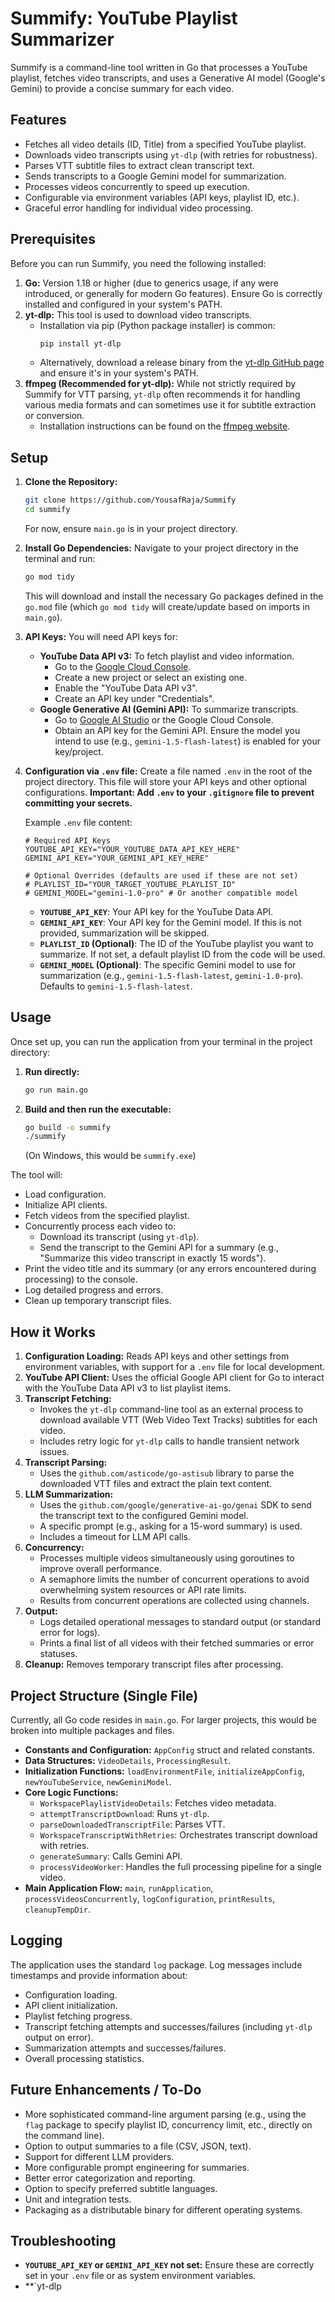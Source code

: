 # Summify: YouTube Playlist Summarizer

Summify is a command-line tool written in Go that processes a YouTube playlist, fetches video transcripts, and uses a Generative AI model (Google's Gemini) to provide a concise summary for each video.

## Features

* Fetches all video details (ID, Title) from a specified YouTube playlist.
* Downloads video transcripts using `yt-dlp` (with retries for robustness).
* Parses VTT subtitle files to extract clean transcript text.
* Sends transcripts to a Google Gemini model for summarization.
* Processes videos concurrently to speed up execution.
* Configurable via environment variables (API keys, playlist ID, etc.).
* Graceful error handling for individual video processing.

## Prerequisites

Before you can run Summify, you need the following installed:

1.  **Go:** Version 1.18 or higher (due to generics usage, if any were introduced, or generally for modern Go features). Ensure Go is correctly installed and configured in your system's PATH.
2.  **yt-dlp:** This tool is used to download video transcripts.
    * Installation via pip (Python package installer) is common:
        ```bash
        pip install yt-dlp
        ```
    * Alternatively, download a release binary from the [yt-dlp GitHub page](https://github.com/yt-dlp/yt-dlp/releases) and ensure it's in your system's PATH.
3.  **ffmpeg (Recommended for yt-dlp):** While not strictly required by Summify for VTT parsing, `yt-dlp` often recommends it for handling various media formats and can sometimes use it for subtitle extraction or conversion.
    * Installation instructions can be found on the [ffmpeg website](https://ffmpeg.org/download.html).

## Setup

1.  **Clone the Repository:**
    ```bash
    git clone https://github.com/YousafRaja/Summify
    cd summify
    ```
    For now, ensure `main.go` is in your project directory.

2.  **Install Go Dependencies:**
    Navigate to your project directory in the terminal and run:
    ```bash
    go mod tidy
    ```
    This will download and install the necessary Go packages defined in the `go.mod` file (which `go mod tidy` will create/update based on imports in `main.go`).

3.  **API Keys:**
    You will need API keys for:
    * **YouTube Data API v3:** To fetch playlist and video information.
        * Go to the [Google Cloud Console](http://googleusercontent.com/cloud.google.com/1).
        * Create a new project or select an existing one.
        * Enable the "YouTube Data API v3".
        * Create an API key under "Credentials".
    * **Google Generative AI (Gemini API):** To summarize transcripts.
        * Go to [Google AI Studio](http://googleusercontent.com/aistudio.google.com/1) or the Google Cloud Console.
        * Obtain an API key for the Gemini API. Ensure the model you intend to use (e.g., `gemini-1.5-flash-latest`) is enabled for your key/project.

4.  **Configuration via `.env` file:**
    Create a file named `.env` in the root of the project directory. This file will store your API keys and other optional configurations. **Important: Add `.env` to your `.gitignore` file to prevent committing your secrets.**

    Example `.env` file content:
    ```env
    # Required API Keys
    YOUTUBE_API_KEY="YOUR_YOUTUBE_DATA_API_KEY_HERE"
    GEMINI_API_KEY="YOUR_GEMINI_API_KEY_HERE"

    # Optional Overrides (defaults are used if these are not set)
    # PLAYLIST_ID="YOUR_TARGET_YOUTUBE_PLAYLIST_ID"
    # GEMINI_MODEL="gemini-1.0-pro" # Or another compatible model
    ```

    * **`YOUTUBE_API_KEY`**: Your API key for the YouTube Data API.
    * **`GEMINI_API_KEY`**: Your API key for the Gemini model. If this is not provided, summarization will be skipped.
    * **`PLAYLIST_ID` (Optional)**: The ID of the YouTube playlist you want to summarize. If not set, a default playlist ID from the code will be used.
    * **`GEMINI_MODEL` (Optional)**: The specific Gemini model to use for summarization (e.g., `gemini-1.5-flash-latest`, `gemini-1.0-pro`). Defaults to `gemini-1.5-flash-latest`.

## Usage

Once set up, you can run the application from your terminal in the project directory:

1.  **Run directly:**
    ```bash
    go run main.go
    ```

2.  **Build and then run the executable:**
    ```bash
    go build -o summify
    ./summify
    ```
    (On Windows, this would be `summify.exe`)

The tool will:
* Load configuration.
* Initialize API clients.
* Fetch videos from the specified playlist.
* Concurrently process each video to:
    * Download its transcript (using `yt-dlp`).
    * Send the transcript to the Gemini API for a summary (e.g., "Summarize this video transcript in exactly 15 words").
* Print the video title and its summary (or any errors encountered during processing) to the console.
* Log detailed progress and errors.
* Clean up temporary transcript files.

## How it Works

1.  **Configuration Loading:** Reads API keys and other settings from environment variables, with support for a `.env` file for local development.
2.  **YouTube API Client:** Uses the official Google API client for Go to interact with the YouTube Data API v3 to list playlist items.
3.  **Transcript Fetching:**
    * Invokes the `yt-dlp` command-line tool as an external process to download available VTT (Web Video Text Tracks) subtitles for each video.
    * Includes retry logic for `yt-dlp` calls to handle transient network issues.
4.  **Transcript Parsing:**
    * Uses the `github.com/asticode/go-astisub` library to parse the downloaded VTT files and extract the plain text content.
5.  **LLM Summarization:**
    * Uses the `github.com/google/generative-ai-go/genai` SDK to send the transcript text to the configured Gemini model.
    * A specific prompt (e.g., asking for a 15-word summary) is used.
    * Includes a timeout for LLM API calls.
6.  **Concurrency:**
    * Processes multiple videos simultaneously using goroutines to improve overall performance.
    * A semaphore limits the number of concurrent operations to avoid overwhelming system resources or API rate limits.
    * Results from concurrent operations are collected using channels.
7.  **Output:**
    * Logs detailed operational messages to standard output (or standard error for logs).
    * Prints a final list of all videos with their fetched summaries or error statuses.
8.  **Cleanup:** Removes temporary transcript files after processing.

## Project Structure (Single File)

Currently, all Go code resides in `main.go`. For larger projects, this would be broken into multiple packages and files.

* **Constants and Configuration:** `AppConfig` struct and related constants.
* **Data Structures:** `VideoDetails`, `ProcessingResult`.
* **Initialization Functions:** `loadEnvironmentFile`, `initializeAppConfig`, `newYouTubeService`, `newGeminiModel`.
* **Core Logic Functions:**
    * `WorkspacePlaylistVideoDetails`: Fetches video metadata.
    * `attemptTranscriptDownload`: Runs `yt-dlp`.
    * `parseDownloadedTranscriptFile`: Parses VTT.
    * `WorkspaceTranscriptWithRetries`: Orchestrates transcript download with retries.
    * `generateSummary`: Calls Gemini API.
    * `processVideoWorker`: Handles the full processing pipeline for a single video.
* **Main Application Flow:** `main`, `runApplication`, `processVideosConcurrently`, `logConfiguration`, `printResults`, `cleanupTempDir`.

## Logging

The application uses the standard `log` package. Log messages include timestamps and provide information about:
* Configuration loading.
* API client initialization.
* Playlist fetching progress.
* Transcript fetching attempts and successes/failures (including `yt-dlp` output on error).
* Summarization attempts and successes/failures.
* Overall processing statistics.

## Future Enhancements / To-Do

* More sophisticated command-line argument parsing (e.g., using the `flag` package to specify playlist ID, concurrency limit, etc., directly on the command line).
* Option to output summaries to a file (CSV, JSON, text).
* Support for different LLM providers.
* More configurable prompt engineering for summaries.
* Better error categorization and reporting.
* Option to specify preferred subtitle languages.
* Unit and integration tests.
* Packaging as a distributable binary for different operating systems.

## Troubleshooting

* **`YOUTUBE_API_KEY` or `GEMINI_API_KEY` not set:** Ensure these are correctly set in your `.env` file or as system environment variables.
* **`yt-dlp